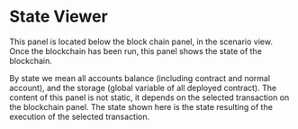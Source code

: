 # State Viewer

This panel is located below the block chain panel, in the scenario view.
Once the blockchain has been run, this panel shows the state of the blockchain.

By state we mean all accounts balance (including contract and normal account), and the storage (global variable of all deployed contract).
The content of this panel is not static, it depends on the selected transaction on the blockchain panel.
The state shown here is the state resulting of the execution of the selected transaction.

